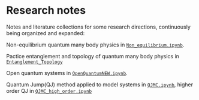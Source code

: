 # Research notes

Notes and literature collections for some research directions, continuously being organized and expanded:

Non-equilibrium quantum many body physics in [`Non_equilibrium.ipynb`](https://github.com/JSKao/Computational-Quantum-Many-Body-Physics/blob/main/Non_equilibrium.ipynb). 


Pactice entanglement and topology of quantum many body physics in [`Entanglement_Topology`](https://github.com/JSKao/Computational-Quantum-Many-Body-Physics/blob/main/Entanglement_Topology.ipynb)

Open quantum systems in [`OpenQuantumNEW.ipynb`](https://github.com/JSKao/Notes_and_References/blob/main/OpenQuantumNEW.ipynb).

Quantum Jump(QJ) method applied to model systems in [`QJMC.ipynb`](https://github.com/JSKao/Notes_and_References/blob/main/QJMC.ipynb), higher order QJ in [`QJMC_high_order.ipynb`](https://github.com/JSKao/Notes_and_References/blob/main/QJMC_high_order.ipynb)
